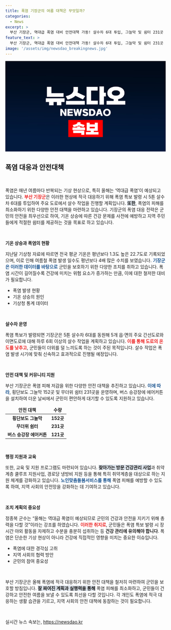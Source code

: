 ```yaml
---
title: 폭염 기장군의 여름 대책은 무엇일까?
categories:
  - News
excerpt: >
  부산 기장군, 역대급 폭염 대비 안전대책 가동! 살수차 6대 투입, 그늘막 및 쉼터 231곳 운영. 건강하고 시원한 여름, 군민의 안전을 지키기 위한 총력전이 시작됐다!
feature_text: >
  부산 기장군, 역대급 폭염 대비 안전대책 가동! 살수차 6대 투입, 그늘막 및 쉼터 231곳 운영. 건강하고 시원한 여름, 군민의 안전을 지키기 위한 총력전이 시작됐다!
image: '/assets/img/newsdao_breakingnews.jpg'
---
```


<p><img src="/assets/img/newsdao_breakingnews.jpg" alt="flaretime 속보" /></p>

<h2 data-ke-size="size26">폭염 대응과 안전대책</h2>

<p data-ke-size="size16">&nbsp;</p>

<p>폭염은 매년 여름마다 반복되는 기상 현상으로, 특히 올해는 ‘역대급 폭염’이 예상되고 있습니다. <b><span style="color: #ee2323;">부산 기장군</span></b>은 이러한 현상에 적극 대응하기 위해 폭염 특보 발령 시 5톤 살수차 6대를 투입하여 주요 도로에서 살수 작업을 진행할 계획입니다. <b><span style="background-color: #21538527;">또한</span></b>, 폭염의 피해를 최소화하기 위한 다양한 안전 대책을 마련하고 있습니다. 기장군의 폭염 대응 전략은 군민의 안전을 최우선으로 하여, 기온 상승에 따른 건강 문제를 사전에 예방하고 지역 주민들에게 적절한 쉼터를 제공하는 것을 목표로 하고 있습니다. </p>

<p data-ke-size="size16">&nbsp;</p>

<p><b>기온 상승과 폭염의 현황</b></p>

<p>지난달 기상청 자료에 따르면 전국 평균 기온은 평년보다 1.3도 높은 22.7도로 기록되었으며, 이로 인해 여름철 폭염 발생 일수도 평년보다 4배 많은 수치를 보였습니다. <b><span style="color: #1a5490;">기장군은 이러한 데이터를 바탕으로</span></b> 군민을 보호하기 위한 다양한 조치를 취하고 있습니다. 폭염 시간이 길어질수록 건강에 미치는 위험 요소가 증가하는 만큼, 이에 대한 철저한 대비가 필요합니다.</p>

<ul>
    <li>폭염 발생 현황</li>
    <li>기온 상승의 원인</li>
    <li>기상청 통계 데이터</li>
</ul>

<p data-ke-size="size16">&nbsp;</p>

<p><b>살수차 운영</b> </p>

<p>폭염 특보가 발령되면 기장군은 5톤 살수차 6대를 동원해 5개 읍·면의 주요 간선도로와 이면도로에 대해 하루 6회 이상의 살수 작업을 계획하고 있습니다. <b><span style="color: #ee2323;">이를 통해 도로의 온도를 낮추고</span></b>, 군민들이 더위를 덜 느끼도록 하는 것이 주된 목적입니다. 살수 작업은 폭염 발생 시기에 맞춰 신속하고 효과적으로 진행될 예정입니다. </p>

<p data-ke-size="size16">&nbsp;</p>

<p><b>안전 대책 및 커뮤니티 지원</b> </p>

<p>부산 기장군은 폭염 피해 저감을 위한 다양한 안전 대책을 추진하고 있습니다. <b><span style="color: #1a5490;">이에 따라</span></b>, 횡단보도 그늘막 152곳 및 무더위 쉼터 231곳을 운영하며, 버스 승강장에 에어커튼을 설치하여 더운 날씨에서 군민이 편안하게 대기할 수 있도록 지원하고 있습니다. </p>

<table>
    <thead>
        <tr>
            <td style="text-align: center; height: 17px;"><b>안전 대책</b></td>
            <td style="text-align: center; height: 17px;"><b>수량</b></td>
        </tr>
    </thead>
    <tbody>
        <tr>
            <td style="text-align: center; height: 17px;"><b>횡단보도 그늘막</b></td>
            <td style="text-align: center; height: 17px;"><b>152곳</b></td>
        </tr>
        <tr>
            <td style="text-align: center; height: 17px;"><b>무더위 쉼터</b></td>
            <td style="text-align: center; height: 17px;"><b>231곳</b></td>
        </tr>
        <tr>
            <td style="text-align: center; height: 17px;"><b>버스 승강장 에어커튼</b></td>
            <td style="text-align: center; height: 17px;"><b>121곳</b></td>
        </tr>
    </tbody>
</table>

<p data-ke-size="size16">&nbsp;</p>

<p><b>행정 지원과 교육</b> </p>

<p>또한, 교육 및 지원 프로그램도 마련되어 있습니다. <b><span style="background-color: #21538527;">찾아가는 방문 건강관리 사업</span></b>과 취약계층 쿨루프 지원사업, 경로당 냉방비 지원 등을 통해 특히 취약계층을 대상으로 하는 지원 체계를 강화하고 있습니다. <b><span style="color: #1a5490;">노인맞춤돌봄서비스를 통해</span></b> 폭염 피해를 예방할 수 있도록 하여, 지역 사회의 안전망을 강화하는 데 기여하고 있습니다. </p>

<p data-ke-size="size16">&nbsp;</p>

<p><b>조치 계획의 중요성</b></p>

<p>정종복 군수는 “올해는 역대급 폭염이 예상되므로 군민의 건강과 안전을 지키기 위해 총력을 다할 것”이라는 강조를 하였습니다. <b><span style="color: #ee2323;">이러한 취지로</span></b>, 군민들은 폭염 특보 발령 시 장시간 야외 활동을 자제하고 수분을 충분히 섭취하는 등 <b>건강 관리에 유의해야 합니다</b>. 폭염은 단순한 기상 현상이 아니라 건강에 직접적인 영향을 미치는 중요한 이슈입니다. </p>

<ul>
    <li>폭염에 대한 경각심 고취</li>
    <li>지역 사회의 협력 방안</li>
    <li>군민의 참여 중요성</li>
</ul>

<p data-ke-size="size16">&nbsp;</p>

<p>부산 기장군은 올해 폭염에 적극 대응하기 위한 안전 대책을 철저히 마련하여 군민을 보호할 방침입니다. <b><span style="background-color: #21538527;">잘 짜여진 계획과 실행력을 통해</span></b> 폭염 피해를 최소화하고, 군민들이 건강하고 안전한 여름을 보낼 수 있도록 최선을 다할 것입니다. 각 개인도 폭염에 적극 대응하는 생활 습관을 기르고, 지역 사회의 안전 대책에 동참하는 것이 필요합니다. </p>

<p data-ke-size="size16">&nbsp;</p>
실시간 뉴스 속보는, <a href="https://newsdao.kr" rel="dofollow">https://newsdao.kr</a>


